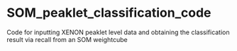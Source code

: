 # SOM_peaklet_classification_code
Code for inputting XENON peaklet level data and obtaining the classification result via recall from an SOM weightcube
